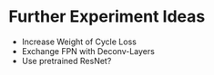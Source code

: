 # Further Experiment Ideas

- Increase Weight of Cycle Loss
- Exchange FPN with Deconv-Layers
- Use pretrained ResNet?
